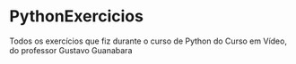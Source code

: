 # PythonExercicios
 Todos os exercícios que fiz durante o curso de Python do Curso em Vídeo, do professor Gustavo Guanabara
